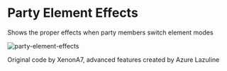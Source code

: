 # Party Element Effects
Shows the proper effects when party members switch element modes

![party-element-effects](https://user-images.githubusercontent.com/105614278/172338991-07b6abf2-77fe-43cd-8079-bb85e3f834f9.gif)

Original code by XenonA7, advanced features created by Azure Lazuline
